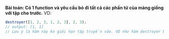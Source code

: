 **Bài toán: Có 1 function và yêu cầu bỏ đi tất cả các phần tử của mảng giống với tập cho trước.**
VD: 
```javascript
destroyer([1, 2, 3, 1, 2, 3], 2, 3);
// output: [1, 1]
// Lưu ý là hàm này ko giới hạn tập truyền vào. VD như hàm destroyer bên trên có thể là destroyer([1, 2, 3, 1, 2, 3], 2, 3, 4, 5) => [1, 1]
```
